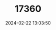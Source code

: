 ---
title: "17360"
category: "Hypsugo pulveratus"
draft: false
date: 2024-02-22 13:03:50
languages:
  English: ["Chinese Pipistrelle"]
---